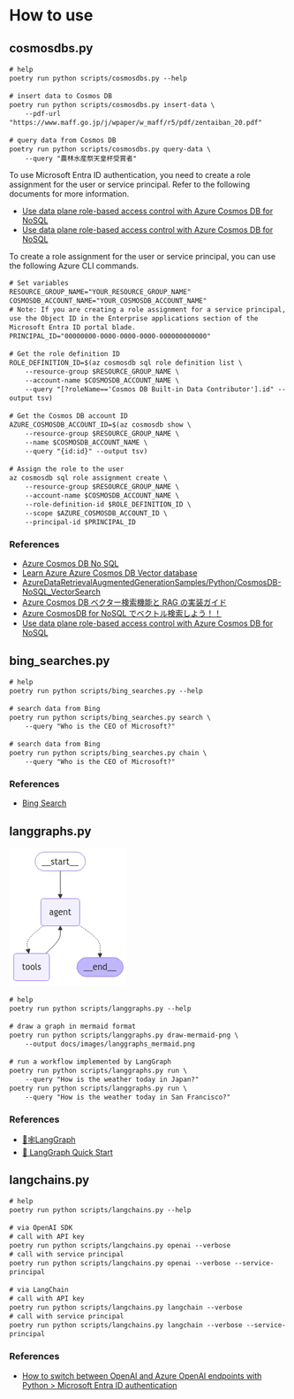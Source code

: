 # How to use

## cosmosdbs.py

```shell
# help
poetry run python scripts/cosmosdbs.py --help

# insert data to Cosmos DB
poetry run python scripts/cosmosdbs.py insert-data \
    --pdf-url "https://www.maff.go.jp/j/wpaper/w_maff/r5/pdf/zentaiban_20.pdf"

# query data from Cosmos DB
poetry run python scripts/cosmosdbs.py query-data \
    --query "農林⽔産祭天皇杯受賞者"
```

To use Microsoft Entra ID authentication, you need to create a role assignment for the user or service principal.
Refer to the following documents for more information.

- [Use data plane role-based access control with Azure Cosmos DB for NoSQL](https://learn.microsoft.com/azure/cosmos-db/how-to-setup-rbac#role-assignments)
- [Use data plane role-based access control with Azure Cosmos DB for NoSQL](https://learn.microsoft.com/azure/cosmos-db/nosql/security/how-to-grant-data-plane-role-based-access?tabs=built-in-definition%2Cpython&pivots=azure-interface-cli)

To create a role assignment for the user or service principal, you can use the following Azure CLI commands.

```shell
# Set variables
RESOURCE_GROUP_NAME="YOUR_RESOURCE_GROUP_NAME"
COSMOSDB_ACCOUNT_NAME="YOUR_COSMOSDB_ACCOUNT_NAME"
# Note: If you are creating a role assignment for a service principal, use the Object ID in the Enterprise applications section of the Microsoft Entra ID portal blade.
PRINCIPAL_ID="00000000-0000-0000-0000-000000000000"

# Get the role definition ID
ROLE_DEFINITION_ID=$(az cosmosdb sql role definition list \
    --resource-group $RESOURCE_GROUP_NAME \
    --account-name $COSMOSDB_ACCOUNT_NAME \
    --query "[?roleName=='Cosmos DB Built-in Data Contributor'].id" --output tsv)

# Get the Cosmos DB account ID
AZURE_COSMOSDB_ACCOUNT_ID=$(az cosmosdb show \
    --resource-group $RESOURCE_GROUP_NAME \
    --name $COSMOSDB_ACCOUNT_NAME \
    --query "{id:id}" --output tsv)

# Assign the role to the user
az cosmosdb sql role assignment create \
    --resource-group $RESOURCE_GROUP_NAME \
    --account-name $COSMOSDB_ACCOUNT_NAME \
    --role-definition-id $ROLE_DEFINITION_ID \
    --scope $AZURE_COSMOSDB_ACCOUNT_ID \
    --principal-id $PRINCIPAL_ID
```

### References

- [Azure Cosmos DB No SQL](https://python.langchain.com/docs/integrations/vectorstores/azure_cosmos_db_no_sql/)
- [Learn Azure Azure Cosmos DB Vector database](https://learn.microsoft.com/azure/cosmos-db/vector-database)
- [AzureDataRetrievalAugmentedGenerationSamples/Python/CosmosDB-NoSQL_VectorSearch](https://github.com/microsoft/AzureDataRetrievalAugmentedGenerationSamples/tree/main/Python/CosmosDB-NoSQL_VectorSearch)
- [Azure Cosmos DB ベクター検索機能と RAG の実装ガイド](https://note.com/generativeai_new/n/n3fcb2e57d195)
- [Azure CosmosDB for NoSQL でベクトル検索しよう！！](https://zenn.dev/nomhiro/articles/cosmos-nosql-vector-search)
- [Use data plane role-based access control with Azure Cosmos DB for NoSQL](https://learn.microsoft.com/azure/cosmos-db/nosql/security/how-to-grant-data-plane-role-based-access?tabs=built-in-definition%2Ccsharp&pivots=azure-interface-cli)

## bing_searches.py

```shell
# help
poetry run python scripts/bing_searches.py --help

# search data from Bing
poetry run python scripts/bing_searches.py search \
    --query "Who is the CEO of Microsoft?"

# search data from Bing
poetry run python scripts/bing_searches.py chain \
    --query "Who is the CEO of Microsoft?"
```

### References

- [Bing Search](https://python.langchain.com/docs/integrations/tools/bing_search/)

## langgraphs.py

![langgraphs_mermaid](images/langgraphs_mermaid.png)

```shell
# help
poetry run python scripts/langgraphs.py --help

# draw a graph in mermaid format
poetry run python scripts/langgraphs.py draw-mermaid-png \
    --output docs/images/langgraphs_mermaid.png

# run a workflow implemented by LangGraph
poetry run python scripts/langgraphs.py run \
    --query "How is the weather today in Japan?"
poetry run python scripts/langgraphs.py run \
    --query "How is the weather today in San Francisco?"
```

### References

- [🦜🕸️LangGraph](https://langchain-ai.github.io/langgraph/)
- [🚀 LangGraph Quick Start](https://langchain-ai.github.io/langgraph/tutorials/introduction/)

## langchains.py

```shell
# help
poetry run python scripts/langchains.py --help

# via OpenAI SDK
# call with API key
poetry run python scripts/langchains.py openai --verbose
# call with service principal
poetry run python scripts/langchains.py openai --verbose --service-principal

# via LangChain
# call with API key
poetry run python scripts/langchains.py langchain --verbose
# call with service principal
poetry run python scripts/langchains.py langchain --verbose --service-principal
```

### References

- [How to switch between OpenAI and Azure OpenAI endpoints with Python > Microsoft Entra ID authentication](https://learn.microsoft.com/azure/ai-services/openai/how-to/switching-endpoints#microsoft-entra-id-authentication)
